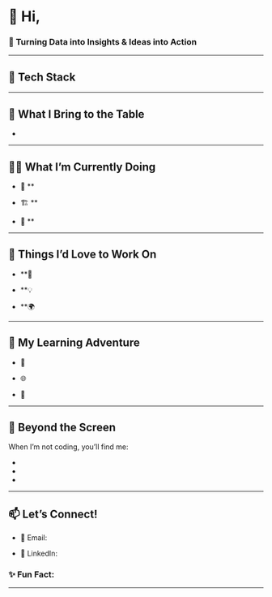 # 🌟 Hi, 
 
### 🚀 Turning Data into Insights & Ideas into Action  

 
---
 
## 🔧 Tech Stack
 
 
 
---
 
 
## 🌈 What I Bring to the Table
 
- 
 
---
 
## 👩‍💻 What I’m Currently Doing
 
- 🌌 **

- 🏗 **

- 🤝 **
 
---
 
## 🧩 Things I’d Love to Work On
 
- **🌟 

- **💡 

- **🌍
 
---
 
## 🌱 My Learning Adventure
 
- 📘 

- 🌐 

- 🎯
 
---
 
## 🎨 Beyond the Screen
 
When I’m not coding, you’ll find me:  

- 

-  

- 
 
---
 
## 📫 Let’s Connect!
 
- 💌 Email:

- 💼 LinkedIn: 
 
 
### ✨ Fun Fact:  

 
---

 
